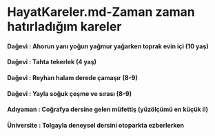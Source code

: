 # HayatKareler.md-Zaman zaman hatırladığım kareler

#### Dağevi : Ahorun yanı yoğun yağmur yağarken toprak evin içi  (10 yaş)
#### Dağevi : Tahta tekerlek (4 yaş)
#### Dağevi : Reyhan halam derede çamaşır (8-9)

#### Dağevi : Yayla soğuk çeşme ve sırası (8-9)
#### Adıyaman : Coğrafya dersine gelen müfettiş (yüzölçümü en küçük il)
#### Üniversite : Tolgayla deneysel dersini otoparkta ezberlerken

